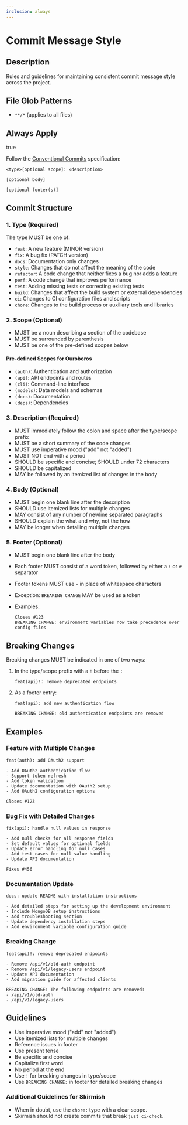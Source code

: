 ```yaml
---
inclusion: always
---
```


# Commit Message Style

## Description

Rules and guidelines for maintaining consistent commit message style across the project.

## File Glob Patterns

- `**/*` (applies to all files)

## Always Apply

true

Follow the [Conventional Commits](mdc:https:/www.conventionalcommits.org) specification:

```text
<type>[optional scope]: <description>

[optional body]

[optional footer(s)]
```

## Commit Structure

### 1. Type (Required)

The type MUST be one of:

- `feat`: A new feature (MINOR version)
- `fix`: A bug fix (PATCH version)
- `docs`: Documentation only changes
- `style`: Changes that do not affect the meaning of the code
- `refactor`: A code change that neither fixes a bug nor adds a feature
- `perf`: A code change that improves performance
- `test`: Adding missing tests or correcting existing tests
- `build`: Changes that affect the build system or external dependencies
- `ci`: Changes to CI configuration files and scripts
- `chore`: Changes to the build process or auxiliary tools and libraries

### 2. Scope (Optional)

- MUST be a noun describing a section of the codebase
- MUST be surrounded by parenthesis
- MUST be one of the pre-defined scopes below

#### Pre-defined Scopes for Ouroboros

- `(auth)`: Authentication and authorization
- `(api)`: API endpoints and routes
- `(cli)`: Command-line interface
- `(models)`: Data models and schemas
- `(docs)`: Documentation
- `(deps)`: Dependencies

### 3. Description (Required)

- MUST immediately follow the colon and space after the type/scope prefix
- MUST be a short summary of the code changes
- MUST use imperative mood ("add" not "added")
- MUST NOT end with a period
- SHOULD be specific and concise; SHOULD under 72 characters
- SHOULD be capitalized
- MAY be followed by an itemized list of changes in the body

### 4. Body (Optional)

- MUST begin one blank line after the description
- SHOULD use itemized lists for multiple changes
- MAY consist of any number of newline separated paragraphs
- SHOULD explain the what and why, not the how
- MAY be longer when detailing multiple changes

### 5. Footer (Optional)

- MUST begin one blank line after the body

- Each footer MUST consist of a word token, followed by either a `:` or `#` separator

- Footer tokens MUST use `-` in place of whitespace characters

- Exception: `BREAKING CHANGE` MAY be used as a token

- Examples:

  ```
  Closes #123
  BREAKING CHANGE: environment variables now take precedence over config files
  ```

## Breaking Changes

Breaking changes MUST be indicated in one of two ways:

1. In the type/scope prefix with a `!` before the `:`

   ```text
   feat(api)!: remove deprecated endpoints
   ```

2. As a footer entry:

   ```text
   feat(api): add new authentication flow

   BREAKING CHANGE: old authentication endpoints are removed
   ```

## Examples

### Feature with Multiple Changes

```text
feat(auth): add OAuth2 support

- Add OAuth2 authentication flow
- Support token refresh
- Add token validation
- Update documentation with OAuth2 setup
- Add OAuth2 configuration options

Closes #123
```

### Bug Fix with Detailed Changes

```text
fix(api): handle null values in response

- Add null checks for all response fields
- Set default values for optional fields
- Update error handling for null cases
- Add test cases for null value handling
- Update API documentation

Fixes #456
```

### Documentation Update

```text
docs: update README with installation instructions

- Add detailed steps for setting up the development environment
- Include MongoDB setup instructions
- Add troubleshooting section
- Update dependency installation steps
- Add environment variable configuration guide
```

### Breaking Change

```text
feat(api)!: remove deprecated endpoints

- Remove /api/v1/old-auth endpoint
- Remove /api/v1/legacy-users endpoint
- Update API documentation
- Add migration guide for affected clients

BREAKING CHANGE: The following endpoints are removed:
- /api/v1/old-auth
- /api/v1/legacy-users
```

## Guidelines

- Use imperative mood ("add" not "added")
- Use itemized lists for multiple changes
- Reference issues in footer
- Use present tense
- Be specific and concise
- Capitalize first word
- No period at the end
- Use `!` for breaking changes in type/scope
- Use `BREAKING CHANGE:` in footer for detailed breaking changes

### Additional Guidelines for Skirmish

- When in doubt, use the `chore:` type with a clear scope.
- Skirmish should not create commits that break `just ci-check`.
